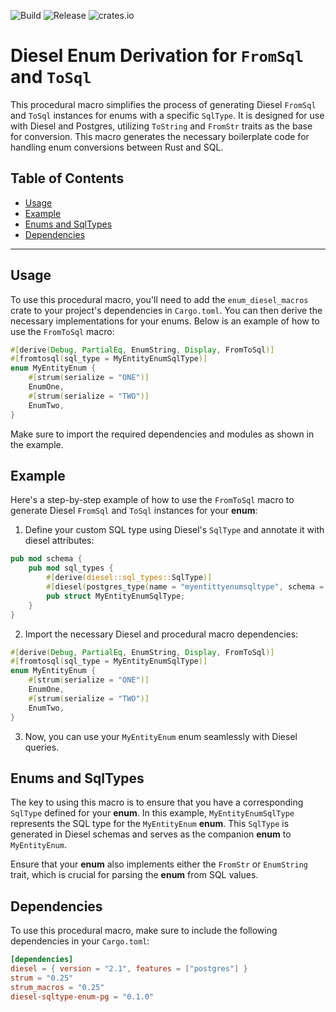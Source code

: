 ![Build](https://github.com/jproyo/diesel-sqltype-enum-pg/actions/workflows/build.yml/badge.svg)
![Release](https://github.com/jproyo/diesel-sqltype-enum-pg/actions/workflows/release.yml/badge.svg)
![crates.io](https://img.shields.io/crates/v/diesel_sqltype_enum_pg.svg)

# Diesel Enum Derivation for `FromSql` and `ToSql`

This procedural macro simplifies the process of generating Diesel `FromSql` and `ToSql` instances for enums with a specific `SqlType`. It is designed for use with Diesel and Postgres, utilizing `ToString` and `FromStr` traits as the base for conversion. This macro generates the necessary boilerplate code for handling enum conversions between Rust and SQL.

## Table of Contents
- [Usage](#usage)
- [Example](#example)
- [Enums and SqlTypes](#enums-and-sqltypes)
- [Dependencies](#dependencies)

---

## Usage

To use this procedural macro, you'll need to add the `enum_diesel_macros` crate to your project's dependencies in `Cargo.toml`. You can then derive the necessary implementations for your enums. Below is an example of how to use the `FromToSql` macro:

```rust
#[derive(Debug, PartialEq, EnumString, Display, FromToSql)]
#[fromtosql(sql_type = MyEntityEnumSqlType)]
enum MyEntityEnum {
    #[strum(serialize = "ONE")]
    EnumOne,
    #[strum(serialize = "TWO")]
    EnumTwo,
}
```

Make sure to import the required dependencies and modules as shown in the example.

## Example
Here's a step-by-step example of how to use the `FromToSql` macro to generate Diesel `FromSql` and `ToSql` instances for your **enum**:

1. Define your custom SQL type using Diesel's `SqlType` and annotate it with diesel attributes:

```rust
pub mod schema {
    pub mod sql_types {
        #[derive(diesel::sql_types::SqlType)]
        #[diesel(postgres_type(name = "myentittyenumsqltype", schema = "myschema"))]
        pub struct MyEntityEnumSqlType;
    }
}
```

2. Import the necessary Diesel and procedural macro dependencies:

```rust
#[derive(Debug, PartialEq, EnumString, Display, FromToSql)]
#[fromtosql(sql_type = MyEntityEnumSqlType)]
enum MyEntityEnum {
    #[strum(serialize = "ONE")]
    EnumOne,
    #[strum(serialize = "TWO")]
    EnumTwo,
}
```

3. Now, you can use your `MyEntityEnum` enum seamlessly with Diesel queries.

## Enums and SqlTypes
The key to using this macro is to ensure that you have a corresponding `SqlType` defined for your **enum**. In this example, `MyEntityEnumSqlType` represents the SQL type for the `MyEntityEnum` **enum**. This `SqlType` is generated in Diesel schemas and serves as the companion **enum** to `MyEntityEnum`.

Ensure that your **enum** also implements either the `FromStr` or `EnumString` trait, which is crucial for parsing the **enum** from SQL values.

## Dependencies
To use this procedural macro, make sure to include the following dependencies in your `Cargo.toml`:

```toml
[dependencies]
diesel = { version = "2.1", features = ["postgres"] }
strum = "0.25"
strum_macros = "0.25"
diesel-sqltype-enum-pg = "0.1.0"
```


